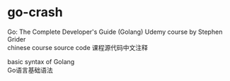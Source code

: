 # go-crash
Go: The Complete Developer's Guide (Golang) Udemy course by Stephen Grider    
chinese course source code  课程源代码中文注释

basic syntax of Golang  
Go语言基础语法

